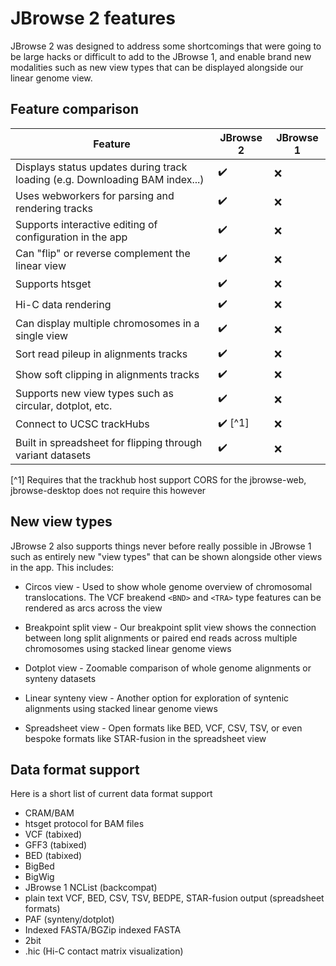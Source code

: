 # JBrowse 2 features

JBrowse 2 was designed to address some shortcomings that were going to be large
hacks or difficult to add to the JBrowse 1, and enable brand new modalities
such as new view types that can be displayed alongside our linear genome view.

## Feature comparison

| Feature                                                                      | JBrowse 2               | JBrowse 1 |
| ---------------------------------------------------------------------------- | ----------------------- | --------- |
| Displays status updates during track loading (e.g. Downloading BAM index...) | :heavy_check_mark:      | :x:       |
| Uses webworkers for parsing and rendering tracks                             | :heavy_check_mark:      | :x:       |
| Supports interactive editing of configuration in the app                     | :heavy_check_mark:      | :x:       |
| Can "flip" or reverse complement the linear view                             | :heavy_check_mark:      | :x:       |
| Supports htsget                                                              | :heavy_check_mark:      | :x:       |
| Hi-C data rendering                                                          | :heavy_check_mark:      | :x:       |
| Can display multiple chromosomes in a single view                            | :heavy_check_mark:      | :x:       |
| Sort read pileup in alignments tracks                                        | :heavy_check_mark:      | :x:       |
| Show soft clipping in alignments tracks                                      | :heavy_check_mark:      | :x:       |
| Supports new view types such as circular, dotplot, etc.                      | :heavy_check_mark:      | :x:       |
| Connect to UCSC trackHubs                                                    | :heavy_check_mark: [^1] | :x:       |
| Built in spreadsheet for flipping through variant datasets                   | :heavy_check_mark:      | :x:       |

[^1] Requires that the trackhub host support CORS for the jbrowse-web, jbrowse-desktop does not require this however

## New view types

JBrowse 2 also supports things never before really possible in JBrowse 1 such
as entirely new "view types" that can be shown alongside other views in the
app. This includes:

- Circos view - Used to show whole genome overview of chromosomal
  translocations. The VCF breakend `<BND>` and `<TRA>` type features can be
  rendered as arcs across the view

- Breakpoint split view - Our breakpoint split view shows the connection
  between long split alignments or paired end reads across multiple chromosomes
  using stacked linear genome views

- Dotplot view - Zoomable comparison of whole genome alignments or synteny
  datasets

- Linear synteny view - Another option for exploration of syntenic alignments
  using stacked linear genome views

- Spreadsheet view - Open formats like BED, VCF, CSV, TSV, or even bespoke
  formats like STAR-fusion in the spreadsheet view

## Data format support

Here is a short list of current data format support

- CRAM/BAM
- htsget protocol for BAM files
- VCF (tabixed)
- GFF3 (tabixed)
- BED (tabixed)
- BigBed
- BigWig
- JBrowse 1 NCList (backcompat)
- plain text VCF, BED, CSV, TSV, BEDPE, STAR-fusion output (spreadsheet formats)
- PAF (synteny/dotplot)
- Indexed FASTA/BGZip indexed FASTA
- 2bit
- .hic (Hi-C contact matrix visualization)
